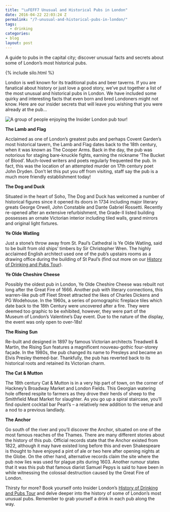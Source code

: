 ```yaml
---
title: "\uFEFF7 Unusual and Historical Pubs in London"
date: 2016-04-22 22:03:24 Z
permalink: "/7-unusual-and-historical-pubs-in-london/"
tags:
  - drinking
categories:
- blog
layout: post
---
```


A guide to pubs in the capital city; discover unusual facts and secrets about some of London’s most historical pubs.

{% include silo.html %}

London is well known for its traditional pubs and beer taverns. If you are fanatical about history or just love a good story, we’ve put together a list of the most unusual and historical pubs in London. We have included some quirky and interesting facts that even born and bred Londoners might not know. Here are our insider secrets that will leave you wishing that you were already at the pub…

<p><img src="{{ site.baseurl }}/images/HOD-770x513.JPG" alt="A group of people enjoying the Insider London pub tour!" /></p>


**The Lamb and Flag**

Acclaimed as one of London’s greatest pubs and perhaps Covent Garden’s most historical tavern, the Lamb and Flag dates back to the 18th century, when it was known as The Cooper Arms. Back in the day, the pub was notorious for staging bare-knuckle fights, earning the nickname ‘The Bucket of Blood’. Much-loved writers and poets regularly frequented the pub. In fact, this was the location of an attempted murder on 17th century poet John Dryden. Don’t let this put you off from visiting, staff say the pub is a much more friendly establishment today!

**The Dog and Duck**

Situated in the heart of Soho, The Dog and Duck has welcomed a number of historical figures since it opened its doors in 1734 including major literary greats George Orwell, John Constable and Dante Gabriel Rossetti. Recently re-opened after an extensive refurbishment, the Grade-II listed building possesses an ornate Victorian interior including tiled walls, grand mirrors and original light fixtures.

**Ye Olde Watling**

Just a stone’s throw away from St. Paul’s Cathedral is Ye Olde Watling, said to be built from old ships’ timbers by Sir Christopher Wren. The highly acclaimed English architect used one of the pub’s upstairs rooms as a drawing office during the building of St Paul’s (find out more on our [History of Drinking and Pubs Tour](/tours/history-of-drinking-and-pubs/)).

**Ye Olde Cheshire Cheese**

Possibly the oldest pub in London, Ye Olde Cheshire Cheese was rebuilt not long after the Great Fire of 1666. Another pub with literary connections, this warren-like pub off Fleet Street attracted the likes of Charles Dickens and PG Wodehouse. In the 1960s, a series of pornographic fireplace tiles which date back to the 18th Century were uncovered after a fire. They were deemed too graphic to be exhibited, however, they were part of the Museum of London’s Valentine’s Day event. Due to the nature of the display, the event was only open to over-18s!

**The Rising Sun**

Re-built and designed in 1897 by famous Victorian architects Treadwell & Martin, the Rising Sun features a magnificent nouveau-gothic four-storey façade. In the 1980s, the pub changed its name to Presleys and became an Elvis Presley themed-bar. Thankfully, the pub has reverted back to its historical roots and retained its Victorian charm.

**The Cat & Mutton**

The 18th century Cat & Mutton is in a very hip part of town, on the corner of Hackney’s Broadway Market and London Fields. This Georgian watering hole offered respite to farmers as they drove their herds of sheep to the Smithfield Meat Market for slaughter. As you go up a spiral staircase, you’ll find opulent cocktail bar Pearl’s – a relatively new addition to the venue and a nod to a previous landlady.

**The Anchor**

Go south of the river and you’ll discover the Anchor, situated on one of the most famous reaches of the Thames. There are many different stories about the history of this pub. Official records state that the Anchor existed from 1822, although it may have existed long before this and even Shakespeare is thought to have enjoyed a pint of ale or two here after opening nights at the Globe. On the other hand, alternative records claim the site where the pub now lies was used for plague pits during 1603. Another rumour states that it was this pub that famous diarist Samuel Pepys is said to have been in while witnessing the colossal destruction caused by the Great Fire of London.

Thirsty for more? Book yourself onto Insider London’s [History of Drinking and Pubs Tour](/tours/history-of-drinking-and-pubs/) and delve deeper into the history of some of London’s most unusual pubs. Remember to grab yourself a drink in each pub along the way.
